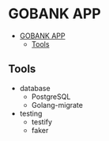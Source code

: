 # GOBANK APP

<!--toc:start-->

- [GOBANK APP](#gobank-app)
  - [Tools](#tools)
  <!--toc:end-->

## Tools

- database
  - PostgreSQL
  - Golang-migrate
- testing
  - testify
  - faker
